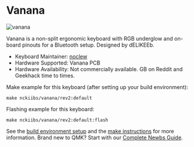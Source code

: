 # Vanana

![vanana](https://i.imgur.com/YM0dwCJl.png)

Vanana is a non-split ergonomic keyboard with RGB underglow and on-board pinouts for a Bluetooth setup. Designed by dELIKEEb.

* Keyboard Maintainer: [noclew](https://github.com/noclew)
* Hardware Supported: Vanana PCB
* Hardware Availability: Not commercially available. GB on Reddit and Geekhack time to times.

Make example for this keyboard (after setting up your build environment):

    make nckiibs/vanana/rev2:default

Flashing example for this keyboard:

    make nckiibs/vanana/rev2:default:flash

See the [build environment setup](https://docs.qmk.fm/#/getting_started_build_tools) and the [make instructions](https://docs.qmk.fm/#/getting_started_make_guide) for more information. Brand new to QMK? Start with our [Complete Newbs Guide](https://docs.qmk.fm/#/newbs).
